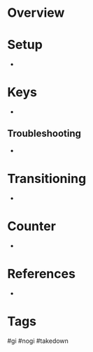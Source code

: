 # Overview
# Setup
- 
# Keys
- 
## Troubleshooting
- 
# Transitioning
- 
# Counter
- 
# References
- 
# Tags
#gi #nogi #takedown 